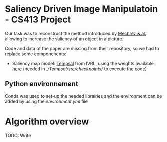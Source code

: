 # Saliency Driven Image Manipulatoin - CS413 Project

Our task was to reconstruct the method introduced by [Mechrez & al.](https://arxiv.org/pdf/1612.02184) allowing to increase the saliency of an object in a picture.

Code and data of the paper are missing from their repository, so we had to replace some componenents:
- Saliency map model: [Tempsal](https://github.com/IVRL/Tempsal) from IVRL, using the weights available [here](https://drive.google.com/drive/folders/160WB1YrPAjNYy787jP1pmffl9Xv0gLw6) (needed in *./Tempsal/src/checkpoints/* to execute the code)

## Python environnement
Conda was used to set-up the needed librairies and the environment can be added by using the *environment.yml* file

# Algorithm overview
TODO: Write
